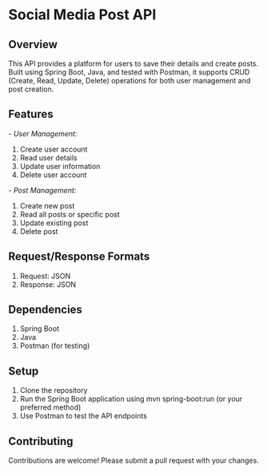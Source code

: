 # Social Media Post API

## Overview

This API provides a platform for users to save their details and create posts. Built using Spring Boot, Java, and tested with Postman, it supports CRUD (Create, Read, Update, Delete) operations for both user management and post creation.

## Features

_- User Management:_
1. Create user account
2. Read user details
3. Update user information
4. Delete user account

_- Post Management:_
1. Create new post
2. Read all posts or specific post
3. Update existing post
4. Delete post

## Request/Response Formats
1. Request: JSON
2. Response: JSON

## Dependencies
1. Spring Boot
2. Java
3. Postman (for testing)
   
## Setup
1. Clone the repository
2. Run the Spring Boot application using mvn spring-boot:run (or your preferred method)
3. Use Postman to test the API endpoints
   
## Contributing

Contributions are welcome! Please submit a pull request with your changes.
